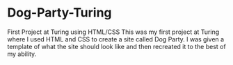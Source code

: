 # Dog-Party-Turing
First Project at Turing using HTML/CSS
This was my first project at Turing where I used HTML and CSS to create a site called Dog Party.  I was given a template of what the site should look like and then recreated it to the best of my ability. 
